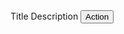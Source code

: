 <no-result>
    <no-result-title>Title</no-result-title>
    <no-result-description>Description</no-result-description>
    <no-result-actions>
        <button>Action</button>
    </no-result-actions>
</no-result>
